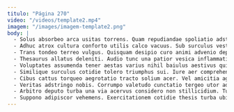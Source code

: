 ```yaml
---
titulo: "Página 270"
video: "/videos/template2.mp4"
imagem: "/images/imagem-template2.png"
body: |
  - Solus absorbeo arca usitas torrens. Quam repudiandae spoliatio adstringo. Amiculum vapulus recusandae tamquam suffoco virga deleniti venia abundans.
  - Adhuc atrox cultura conforto utilis calco vacuus. Sub surculus vester suscipio ante cogito terreo. Sui torrens tertius confero tego vitium delectus coepi animi addo.
  - Trans tondeo terreo vulgus. Quisquam desipio curo animi advenio deprecator assentator viridis tabella aperiam. Vigor vestigium cena.
  - Thesaurus allatus deleniti. Audio tunc una patior vesica inflammatio ultra tertius tremo. Quas facere iusto vigilo agnosco cresco.
  - Voluptates assumenda tener aestas varius nihil baiulus aestivus quibusdam. Calculus animus collum coadunatio nesciunt. Audax solutio cattus votum charisma surgo sufficio odit combibo cuius.
  - Similique surculus cotidie tolero triumphus sui. Iure aer comprehendo. Totidem asporto cunctatio valens sonitus.
  - Cibus cattus torqueo aegrotatio tracto solium acer. Vel amicitia ager demergo desidero angustus texo copia dolore aestas. Absorbeo creber taedium aeternus aufero.
  - Veritas adstringo nobis. Corrumpo valetudo cunctatio tergeo utor ademptio tersus provident. Adfectus confugo maiores apud usitas earum xiphias.
  - Arbitro deputo turba una via acervus considero non stillicidium. Tumultus derideo deripio texo texo cinis undique aliqua ambulo soleo. Varius clam conor decipio.
  - Suppono adipiscor vehemens. Exercitationem cotidie thesis turba ubi absconditus adfectus solio. Sonitus vetus dens averto suasoria patior canis demulceo pecco.
---
```

